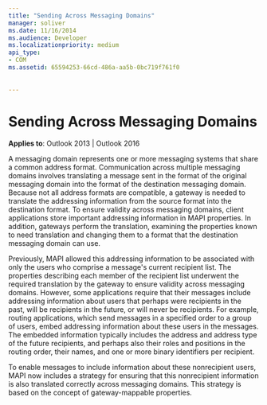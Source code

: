 ```yaml
---
title: "Sending Across Messaging Domains"
manager: soliver
ms.date: 11/16/2014
ms.audience: Developer
ms.localizationpriority: medium
api_type:
- COM
ms.assetid: 65594253-66cd-486a-aa5b-0bc719f761f0
 
 
---
```


# Sending Across Messaging Domains

  
  
**Applies to**: Outlook 2013 | Outlook 2016 
  
A messaging domain represents one or more messaging systems that share a common address format. Communication across multiple messaging domains involves translating a message sent in the format of the original messaging domain into the format of the destination messaging domain. Because not all address formats are compatible, a gateway is needed to translate the addressing information from the source format into the destination format. To ensure validity across messaging domains, client applications store important addressing information in MAPI properties. In addition, gateways perform the translation, examining the properties known to need translation and changing them to a format that the destination messaging domain can use.
  
Previously, MAPI allowed this addressing information to be associated with only the users who comprise a message's current recipient list. The properties describing each member of the recipient list underwent the required translation by the gateway to ensure validity across messaging domains. However, some applications require that their messages include addressing information about users that perhaps were recipients in the past, will be recipients in the future, or will never be recipients. For example, routing applications, which send messages in a specified order to a group of users, embed addressing information about these users in the messages. The embedded information typically includes the address and address type of the future recipients, and perhaps also their roles and positions in the routing order, their names, and one or more binary identifiers per recipient.
  
To enable messages to include information about these nonrecipient users, MAPI now includes a strategy for ensuring that this nonrecipient information is also translated correctly across messaging domains. This strategy is based on the concept of gateway-mappable properties.
  

